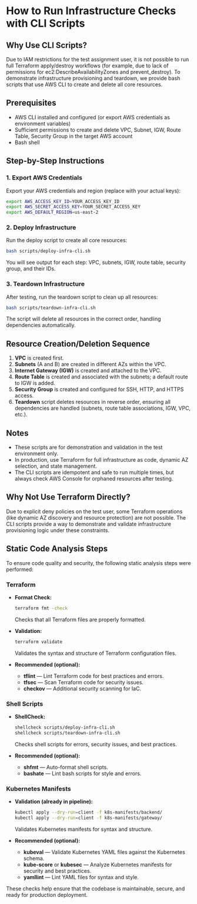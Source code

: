 # How to Run Infrastructure Checks with CLI Scripts

## Why Use CLI Scripts?
Due to IAM restrictions for the test assignment user, it is not possible to run full Terraform apply/destroy workflows (for example, due to lack of permissions for ec2:DescribeAvailabilityZones and prevent_destroy). To demonstrate infrastructure provisioning and teardown, we provide bash scripts that use AWS CLI to create and delete all core resources.

## Prerequisites
- AWS CLI installed and configured (or export AWS credentials as environment variables)
- Sufficient permissions to create and delete VPC, Subnet, IGW, Route Table, Security Group in the target AWS account
- Bash shell

## Step-by-Step Instructions

### 1. Export AWS Credentials
Export your AWS credentials and region (replace with your actual keys):
```bash
export AWS_ACCESS_KEY_ID=YOUR_ACCESS_KEY_ID
export AWS_SECRET_ACCESS_KEY=YOUR_SECRET_ACCESS_KEY
export AWS_DEFAULT_REGION=us-east-2
```

### 2. Deploy Infrastructure
Run the deploy script to create all core resources:
```bash
bash scripts/deploy-infra-cli.sh
```
You will see output for each step: VPC, subnets, IGW, route table, security group, and their IDs.

### 3. Teardown Infrastructure
After testing, run the teardown script to clean up all resources:
```bash
bash scripts/teardown-infra-cli.sh
```
The script will delete all resources in the correct order, handling dependencies automatically.

## Resource Creation/Deletion Sequence
1. **VPC** is created first.
2. **Subnets** (A and B) are created in different AZs within the VPC.
3. **Internet Gateway (IGW)** is created and attached to the VPC.
4. **Route Table** is created and associated with the subnets; a default route to IGW is added.
5. **Security Group** is created and configured for SSH, HTTP, and HTTPS access.
6. **Teardown** script deletes resources in reverse order, ensuring all dependencies are handled (subnets, route table associations, IGW, VPC, etc.).

## Notes
- These scripts are for demonstration and validation in the test environment only.
- In production, use Terraform for full infrastructure as code, dynamic AZ selection, and state management.
- The CLI scripts are idempotent and safe to run multiple times, but always check AWS Console for orphaned resources after testing.

## Why Not Use Terraform Directly?
Due to explicit deny policies on the test user, some Terraform operations (like dynamic AZ discovery and resource protection) are not possible. The CLI scripts provide a way to demonstrate and validate infrastructure provisioning logic under these constraints. 

## Static Code Analysis Steps

To ensure code quality and security, the following static analysis steps were performed:

### Terraform
- **Format Check:**
  ```bash
  terraform fmt -check
  ```
  Checks that all Terraform files are properly formatted.

- **Validation:**
  ```bash
  terraform validate
  ```
  Validates the syntax and structure of Terraform configuration files.

- **Recommended (optional):**
  - **tflint** — Lint Terraform code for best practices and errors.
  - **tfsec** — Scan Terraform code for security issues.
  - **checkov** — Additional security scanning for IaC.

### Shell Scripts
- **ShellCheck:**
  ```bash
  shellcheck scripts/deploy-infra-cli.sh
  shellcheck scripts/teardown-infra-cli.sh
  ```
  Checks shell scripts for errors, security issues, and best practices.

- **Recommended (optional):**
  - **shfmt** — Auto-format shell scripts.
  - **bashate** — Lint bash scripts for style and errors.

### Kubernetes Manifests
- **Validation (already in pipeline):**
  ```bash
  kubectl apply --dry-run=client -f k8s-manifests/backend/
  kubectl apply --dry-run=client -f k8s-manifests/gateway/
  ```
  Validates Kubernetes manifests for syntax and structure.

- **Recommended (optional):**
  - **kubeval** — Validate Kubernetes YAML files against the Kubernetes schema.
  - **kube-score** or **kubesec** — Analyze Kubernetes manifests for security and best practices.
  - **yamllint** — Lint YAML files for syntax and style.

These checks help ensure that the codebase is maintainable, secure, and ready for production deployment. 